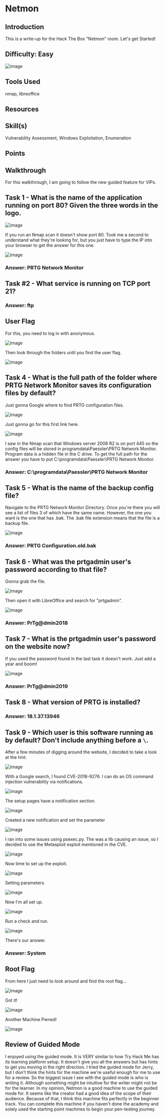 # Netmon
## Introduction
This is a write-up for the Hack The Box "Netmon" room. Let's get Started!

## Difficulty: Easy
![image](https://github.com/zrmartin71/HTB_Write_Ups/assets/54414820/355b8dc6-5a15-4934-b52e-08b71ed27c66)

## Tools Used
nmap, libreoffice

## Resources


## Skill(s)
Vulnerability Assessment, Windows Exploitation, Enumeration

## Points

## Walkthrough
For this walkthrough, I am going to follow the new guided feature for VIPs.

## Task 1 - What is the name of the application running on port 80? Given the three words in the logo.

![image](https://github.com/zrmartin71/HTB_Write_Ups/assets/54414820/8d07c264-df22-4752-b13e-f4e3dbdb078f)

If you run an Nmap scan it doesn't show port 80. Took me a second to understand what they're looking for, but you just have to type the IP into your browser to get the answer for this one.

![image](https://github.com/zrmartin71/HTB_Write_Ups/assets/54414820/4ec917bb-da03-4493-89e5-0d000d0ebcbb)

### Answer: PRTG Network Monitor

## Task #2 - What service is running on TCP port 21?

### Answer: ftp

## User Flag

For this, you need to log in with anonymous.

![image](https://github.com/zrmartin71/HTB_Write_Ups/assets/54414820/73ff4d98-9c37-4814-ac12-b8c17cc6bcca)

Then look through the folders until you find the user flag.

![image](https://github.com/zrmartin71/HTB_Write_Ups/assets/54414820/b098862f-44d1-45a3-852d-f883d679c3a2)

## Task 4 - What is the full path of the folder where PRTG Network Monitor saves its configuration files by default?

Just gonna Google where to find PRTG configuration files.

![image](https://github.com/zrmartin71/HTB_Write_Ups/assets/54414820/73d4aeb8-0a03-4199-8fbd-c8cd4ea81554)

Just gonna go for this first link here.

![image](https://github.com/zrmartin71/HTB_Write_Ups/assets/54414820/347aa472-d3ec-4013-8030-40f369188e64)

I saw in the Nmap scan that Windows server 2008 R2 is on port 445 so the config files will be stored in programdata\Paessler\PRTG Network Monitor. Program data is a hidden file in the C drive. To get the full path for the answer you have to put C:\programdata\Paessler\PRTG Network Monitor.

### Answer: C:\programdata\Paessler\PRTG Network Monitor

## Task 5 - What is the name of the backup config file?

Navigate to the PRTG Network Monitor Directory. Once you're there you will see a list of files 3 of which have the same name. However, the one you want is the one that has .bak. The .bak file extension means that the file is a backup file.

![image](https://github.com/zrmartin71/HTB_Write_Ups/assets/54414820/41b00228-c016-4be6-8869-9d6952a53acd)

### Answer: PRTG Configuration.old.bak

## Task 6 - What was the prtgadmin user's password according to that file?

Gonna grab the file.

![image](https://github.com/zrmartin71/HTB_Write_Ups/assets/54414820/e3c87b5e-bf0f-4ed0-a9a5-a6e1d51eec96)

Then open it with LibreOffice and search for "prtgadmin".

![image](https://github.com/zrmartin71/HTB_Write_Ups/assets/54414820/db5fae9d-efe0-4400-901f-d090decc8a0e)

### Answer: PrTg@dmin2018

## Task 7 - What is the prtgadmin user's password on the website now?

If you used the password found in the last task it doesn't work. Just add a year and boom!

![image](https://github.com/zrmartin71/HTB_Write_Ups/assets/54414820/5549bc85-d4bc-4b09-bdaf-ee78e7967ead)

### Answer: PrTg@dmin2019

## Task 8 - What version of PRTG is installed?

### Answer: 18.1.37.13946

## Task 9 - Which user is this software running as by default? Don't include anything before a `\`.

After a few minutes of digging around the website, I decided to take a look at the hint.

![image](https://github.com/zrmartin71/HTB_Write_Ups/assets/54414820/61e7b6f6-a299-43cd-a11f-b4fd64dc5287)

With a Google search, I found CVE-2018-9276. I can do an OS command injection vulnerability via notifications.

![image](https://github.com/zrmartin71/HTB_Write_Ups/assets/54414820/63f41a4f-2dbb-44d0-bf71-5c9e523e3c72)

The setup pages have a notification section.

![image](https://github.com/zrmartin71/HTB_Write_Ups/assets/54414820/10fce11f-05ac-46ed-a196-46a8455f0b9c)

Created a new notification and set the parameter

![image](https://github.com/zrmartin71/HTB_Write_Ups/assets/54414820/36d0b112-440f-4613-95a1-333bd7a71fb2)

I ran into some issues using psexec.py. The was a lib causing an issue, so I decided to use the Metasploit exploit mentioned in the CVE.

![image](https://github.com/zrmartin71/HTB_Write_Ups/assets/54414820/5df8685f-74a5-49bb-8dbe-668f2a1b3a44)

Now time to set up the exploit.

![image](https://github.com/zrmartin71/HTB_Write_Ups/assets/54414820/60c5a671-1a72-4348-852a-a04540669b4c)

Setting parameters

![image](https://github.com/zrmartin71/HTB_Write_Ups/assets/54414820/5869c788-05ae-4b5c-a342-e0552fefa45b)

Now I'm all set up.

![image](https://github.com/zrmartin71/HTB_Write_Ups/assets/54414820/dbbee31e-7889-45e9-8955-628b2a52143d)

Run a check and run.

![image](https://github.com/zrmartin71/HTB_Write_Ups/assets/54414820/7a469d40-5a05-48b9-b10f-27ccc29abfa3)

There's our answer.

### Answer: System

## Root Flag

From here I just need to look around and find the root flag...

![image](https://github.com/zrmartin71/HTB_Write_Ups/assets/54414820/03907440-fa61-4376-97a6-b39845302389)

Got it!

![image](https://github.com/zrmartin71/HTB_Write_Ups/assets/54414820/598eb458-8f23-44ec-86ab-5588f2f27eb8)

Another Machine Pwned!

![image](https://github.com/zrmartin71/HTB_Write_Ups/assets/54414820/0217fb04-fcae-496f-a032-f43c9dd9204d)

## Review of Guided Mode

I enjoyed using the guided mode. It is VERY similar to how Try Hack Me has its learning platform setup. It doesn't give you all the answers but has hints to get you moving in the right direction. I tried the guided mode for Jerry, but I don't think the hints for the machine we're useful enough for me to use for a review. So the biggest issue I see with the guided mode is who is writing it. Although something might be intuitive for the writer might not be for the learner. In my opinion, Netmon is a good machine to use the guided mode for. It seems like the creator had a good idea of the scope of their audience. Because of that, I think this machine fits perfectly in the beginner track. You can complete this machine if you haven't done the academy and solely used the starting point machines to begin your pen-testing journey. 
